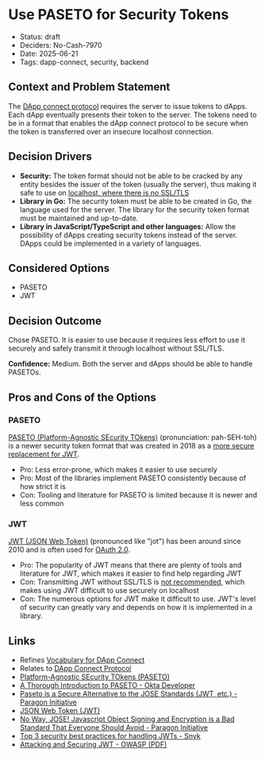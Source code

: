 # Use PASETO for Security Tokens

- Status: draft
- Deciders: No-Cash-7970
- Date: 2025-06-21
- Tags: dapp-connect, security, backend

## Context and Problem Statement

The [DApp connect protocol](20250619-dapp-connect-protocol.md) requires the server to issue tokens to dApps. Each dApp eventually presents their token to the server. The tokens need to be in a format that enables the dApp connect protocol to be secure when the token is transferred over an insecure localhost connection.

## Decision Drivers

- **Security:** The token format should not be able to be cracked by any entity besides the issuer of the token (usually the server), thus making it safe to use on [localhost, where there is no SSL/TLS](20240102-use-local-server-to-connect-to-dapps.md)
- **Library in Go:** The security token must be able to be created in Go, the language used for the server. The library for the security token format must be maintained and up-to-date.
- **Library in JavaScript/TypeScript and other languages:** Allow the possibility of dApps creating security tokens instead of the server. DApps could be implemented in a variety of languages.

## Considered Options

- PASETO
- JWT

## Decision Outcome

Chose PASETO. It is easier to use because it requires less effort to use it securely and safely transmit it through localhost without SSL/TLS.

**Confidence:** Medium. Both the server and dApps should be able to handle PASETOs.

## Pros and Cons of the Options

### PASETO

[PASETO (Platform-Agnostic SEcurity TOkens)](https://paseto.io/) (pronunciation: pah-SEH-toh) is a newer security token format that was created in 2018 as a [more secure replacement for JWT](https://paragonie.com/blog/2018/03/paseto-platform-agnostic-security-tokens-is-secure-alternative-jose-standards-jwt-etc).

- Pro: Less error-prone, which makes it easier to use securely
- Pro: Most of the libraries implement PASETO consistently because of how strict it is
- Con: Tooling and literature for PASETO is limited because it is newer and less common

### JWT

[JWT (JSON Web Token)](https://jwt.io/introduction) (pronounced like "jot") has been around since 2010 and is often used for [OAuth 2.0](https://oauth.net/2/).

- Pro: The popularity of JWT means that there are plenty of tools and literature for JWT, which makes it easier to find help regarding JWT
- Con: Transmitting JWT without SSL/TLS is [not recommended](https://snyk.io/blog/top-3-security-best-practices-for-handling-jwts/), which makes using JWT difficult to use securely on localhost
- Con: The numerous options for JWT make it difficult to use. JWT's level of security can greatly vary and depends on how it is implemented in a library.

## Links

- Refines [Vocabulary for DApp Connect](20250621-vocab-for-dapp-connect.md)
- Relates to [DApp Connect Protocol](20250619-dapp-connect-protocol.md)
- [Platform-Agnostic SEcurity TOkens (PASETO)](https://paseto.io/)
- [A Thorough Introduction to PASETO - Okta Developer](https://developer.okta.com/blog/2019/10/17/a-thorough-introduction-to-paseto)
- [Paseto is a Secure Alternative to the JOSE Standards (JWT, etc.) - Paragon Initiative](https://paragonie.com/blog/2018/03/paseto-platform-agnostic-security-tokens-is-secure-alternative-jose-standards-jwt-etc)
- [JSON Web Token (JWT)](https://jwt.io/introduction)
- [No Way, JOSE! Javascript Object Signing and Encryption is a Bad Standard That Everyone Should Avoid - Paragon Initiative](https://paragonie.com/blog/2017/03/jwt-json-web-tokens-is-bad-standard-that-everyone-should-avoid)
- [Top 3 security best practices for handling JWTs - Snyk](https://snyk.io/blog/top-3-security-best-practices-for-handling-jwts/)
- [Attacking and Securing JWT - OWASP (PDF)](https://owasp.org/www-chapter-vancouver/assets/presentations/2020-01_Attacking_and_Securing_JWT.pdf)
